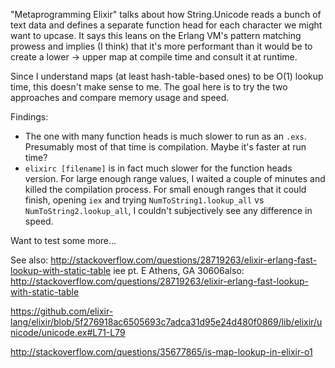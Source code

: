 "Metaprogramming Elixir" talks about how String.Unicode reads a bunch of text data and defines a separate function head for each character we might want to upcase. It says this leans on the Erlang VM's pattern matching prowess and implies (I think) that it's more performant than it would be to create a lower -> upper map at compile time and consult it at runtime.

Since I understand maps (at least hash-table-based ones) to be O(1) lookup time, this doesn't make sense to me. The goal here is to try the two approaches and compare memory usage and speed.

Findings:

- The one with many function heads is much slower to run as an `.exs`. Presumably most of that time is compilation. Maybe it's faster at run time?
- `elixirc [filename]` is in fact much slower for the function heads version. For large enough range values, I waited a couple of minutes and killed the compilation process. For small enough ranges that it could finish, opening `iex` and trying `NumToString1.lookup_all` vs `NumToString2.lookup_all`, I couldn't subjectively see any difference in speed.

Want to test some more...

See also: http://stackoverflow.com/questions/28719263/elixir-erlang-fast-lookup-with-static-table
iee pt. E 
Athens, GA 30606also: http://stackoverflow.com/questions/28719263/elixir-erlang-fast-lookup-with-static-table

https://github.com/elixir-lang/elixir/blob/5f276918ac6505693c7adca31d95e24d480f0869/lib/elixir/unicode/unicode.ex#L71-L79

http://stackoverflow.com/questions/35677865/is-map-lookup-in-elixir-o1
